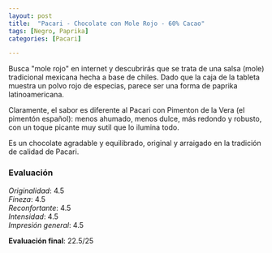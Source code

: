 ```yaml
---
layout: post
title:  "Pacari - Chocolate con Mole Rojo - 60% Cacao"
tags: [Negro, Paprika] 
categories: [Pacari]

---
```


Busca "mole rojo" en internet y descubrirás que se trata de una salsa (mole) tradicional mexicana hecha a base de chiles.
Dado que la caja de la tableta muestra un polvo rojo de especias, parece ser una forma de paprika latinoamericana.

Claramente, el sabor es diferente al Pacari con Pimenton de la Vera (el pimentón español): menos ahumado, menos dulce, más redondo y robusto, con un toque picante muy sutil que lo ilumina todo.

Es un chocolate agradable y equilibrado, original y arraigado en la tradición de calidad de Pacari.



### Evaluación

_Originalidad_: 4.5  
_Fineza_: 4.5  
_Reconfortante_: 4.5  
_Intensidad_: 4.5  
_Impresión general_: 4.5

**Evaluación final**: 22.5/25
